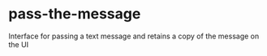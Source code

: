# pass-the-message
Interface for passing a text message and retains a copy of the message on the UI
